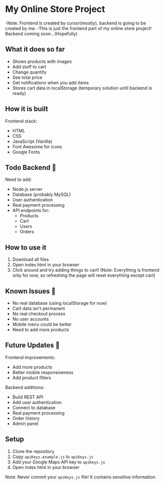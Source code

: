 # My Online Store Project 
-Note: Frontend is created by cursor(mostly), backend is going to be created by me.
-This is just the frontend part of my online store project! Backend coming soon...(Hopefully)

## What it does so far 
- Shows products with images
- Add stuff to cart
- Change quantity
- See total price
- Get notifications when you add items
- Stores cart data in localStorage (temporary solution until backend is ready)

## How it is built
Frontend stack:
- HTML
- CSS
- JavaScript (Vanilla)
- Font Awesome for icons
- Google Fonts

## Todo Backend 📝
Need to add:
- Node.js server
- Database (probably MySQL)
- User authentication
- Real payment processing
- API endpoints for:
  - Products
  - Cart
  - Users
  - Orders

## How to use it 
1. Download all files
2. Open index.html in your browser
3. Click around and try adding things to cart!
(Note: Everything is frontend only for now, so refreshing the page will reset everything except cart)


## Known Issues 🐛
- No real database (using localStorage for now)
- Cart data isn't permanent
- No real checkout process
- No user accounts
- Mobile menu could be better
- Need to add more products

## Future Updates 🎯
Frontend improvements:
- Add more products
- Better mobile responsiveness
- Add product filters

Backend additions:
- Build REST API
- Add user authentication
- Connect to database
- Real payment processing
- Order history
- Admin panel

## Setup
1. Clone the repository
2. Copy `apiKeys.example.js` to `apiKeys.js`
3. Add your Google Maps API key to `apiKeys.js`
4. Open index.html in your browser

Note: Never commit your `apiKeys.js` file! It contains sensitive information.


